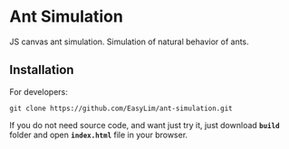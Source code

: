 # Ant Simulation
JS canvas ant simulation. Simulation of natural behavior of ants.

## Installation
For developers:
```
git clone https://github.com/EasyLim/ant-simulation.git
```

If you do not need source code, and want just try it, just download <b>```build```</b> folder and open <b>```index.html```</b> file in your browser. 

